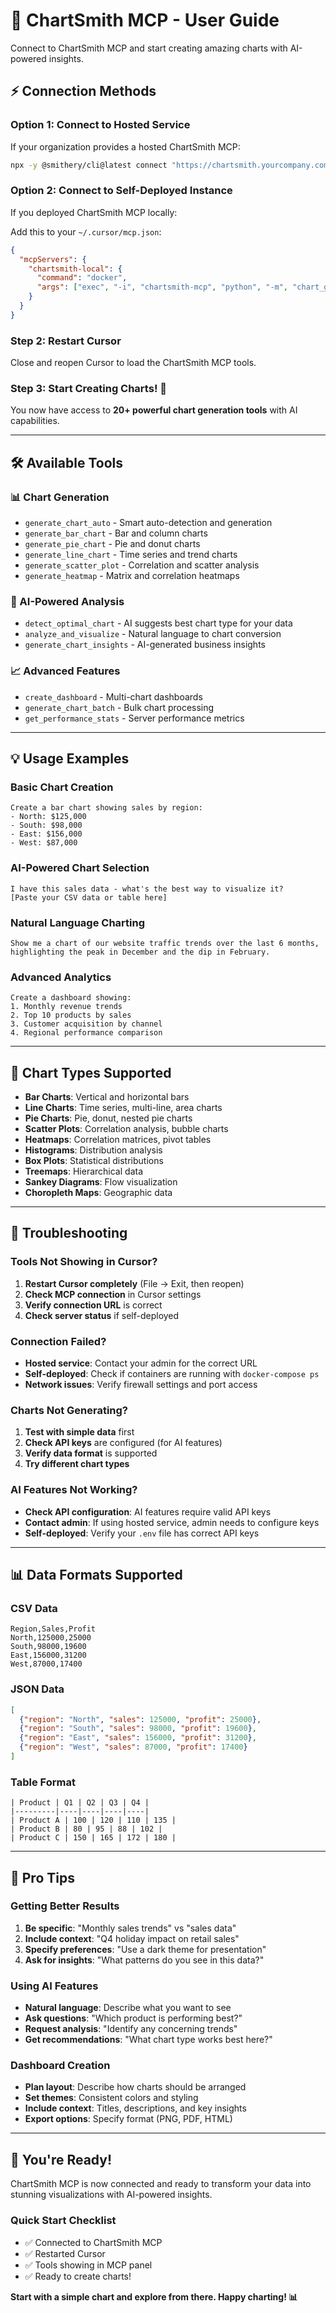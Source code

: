 # 🎯 ChartSmith MCP - User Guide

Connect to ChartSmith MCP and start creating amazing charts with AI-powered insights.

## ⚡ Connection Methods

### Option 1: Connect to Hosted Service
If your organization provides a hosted ChartSmith MCP:

```bash
npx -y @smithery/cli@latest connect "https://chartsmith.yourcompany.com/mcp"
```

### Option 2: Connect to Self-Deployed Instance
If you deployed ChartSmith MCP locally:

Add this to your `~/.cursor/mcp.json`:
```json
{
  "mcpServers": {
    "chartsmith-local": {
      "command": "docker",
      "args": ["exec", "-i", "chartsmith-mcp", "python", "-m", "chart_genius_mcp", "--transport", "stdio"]
    }
  }
}
```

### Step 2: Restart Cursor
Close and reopen Cursor to load the ChartSmith MCP tools.

### Step 3: Start Creating Charts! 🎉
You now have access to **20+ powerful chart generation tools** with AI capabilities.

---

## 🛠️ Available Tools

### **📊 Chart Generation**
- `generate_chart_auto` - Smart auto-detection and generation
- `generate_bar_chart` - Bar and column charts  
- `generate_pie_chart` - Pie and donut charts
- `generate_line_chart` - Time series and trend charts
- `generate_scatter_plot` - Correlation and scatter analysis
- `generate_heatmap` - Matrix and correlation heatmaps

### **🧠 AI-Powered Analysis** 
- `detect_optimal_chart` - AI suggests best chart type for your data
- `analyze_and_visualize` - Natural language to chart conversion
- `generate_chart_insights` - AI-generated business insights

### **📈 Advanced Features**
- `create_dashboard` - Multi-chart dashboards
- `generate_chart_batch` - Bulk chart processing
- `get_performance_stats` - Server performance metrics

---

## 💡 Usage Examples

### Basic Chart Creation
```
Create a bar chart showing sales by region:
- North: $125,000
- South: $98,000  
- East: $156,000
- West: $87,000
```

### AI-Powered Chart Selection
```
I have this sales data - what's the best way to visualize it?
[Paste your CSV data or table here]
```

### Natural Language Charting
```
Show me a chart of our website traffic trends over the last 6 months, 
highlighting the peak in December and the dip in February.
```

### Advanced Analytics
```
Create a dashboard showing:
1. Monthly revenue trends
2. Top 10 products by sales  
3. Customer acquisition by channel
4. Regional performance comparison
```

---

## 🎨 Chart Types Supported

- **Bar Charts**: Vertical and horizontal bars
- **Line Charts**: Time series, multi-line, area charts
- **Pie Charts**: Pie, donut, nested pie charts
- **Scatter Plots**: Correlation analysis, bubble charts
- **Heatmaps**: Correlation matrices, pivot tables
- **Histograms**: Distribution analysis
- **Box Plots**: Statistical distributions
- **Treemaps**: Hierarchical data
- **Sankey Diagrams**: Flow visualization
- **Choropleth Maps**: Geographic data

---

## 🔧 Troubleshooting

### Tools Not Showing in Cursor?
1. **Restart Cursor completely** (File → Exit, then reopen)
2. **Check MCP connection** in Cursor settings
3. **Verify connection URL** is correct
4. **Check server status** if self-deployed

### Connection Failed?
- **Hosted service**: Contact your admin for the correct URL
- **Self-deployed**: Check if containers are running with `docker-compose ps`
- **Network issues**: Verify firewall settings and port access

### Charts Not Generating?
1. **Test with simple data** first
2. **Check API keys** are configured (for AI features)
3. **Verify data format** is supported
4. **Try different chart types**

### AI Features Not Working?
- **Check API configuration**: AI features require valid API keys
- **Contact admin**: If using hosted service, admin needs to configure keys
- **Self-deployed**: Verify your `.env` file has correct API keys

---

## 📊 Data Formats Supported

### CSV Data
```csv
Region,Sales,Profit
North,125000,25000
South,98000,19600
East,156000,31200
West,87000,17400
```

### JSON Data
```json
[
  {"region": "North", "sales": 125000, "profit": 25000},
  {"region": "South", "sales": 98000, "profit": 19600},
  {"region": "East", "sales": 156000, "profit": 31200},
  {"region": "West", "sales": 87000, "profit": 17400}
]
```

### Table Format
```
| Product | Q1 | Q2 | Q3 | Q4 |
|---------|----|----|----|----|
| Product A | 100 | 120 | 110 | 135 |
| Product B | 80 | 95 | 88 | 102 |
| Product C | 150 | 165 | 172 | 180 |
```

---

## 🚀 Pro Tips

### Getting Better Results
1. **Be specific**: "Monthly sales trends" vs "sales data"
2. **Include context**: "Q4 holiday impact on retail sales"
3. **Specify preferences**: "Use a dark theme for presentation"
4. **Ask for insights**: "What patterns do you see in this data?"

### Using AI Features
- **Natural language**: Describe what you want to see
- **Ask questions**: "Which product is performing best?"
- **Request analysis**: "Identify any concerning trends"
- **Get recommendations**: "What chart type works best here?"

### Dashboard Creation
- **Plan layout**: Describe how charts should be arranged
- **Set themes**: Consistent colors and styling
- **Include context**: Titles, descriptions, and key insights
- **Export options**: Specify format (PNG, PDF, HTML)

---

## 🎉 You're Ready!

ChartSmith MCP is now connected and ready to transform your data into stunning visualizations with AI-powered insights.

### Quick Start Checklist
- ✅ Connected to ChartSmith MCP
- ✅ Restarted Cursor
- ✅ Tools showing in MCP panel
- ✅ Ready to create charts!

**Start with a simple chart and explore from there. Happy charting! 📊** 